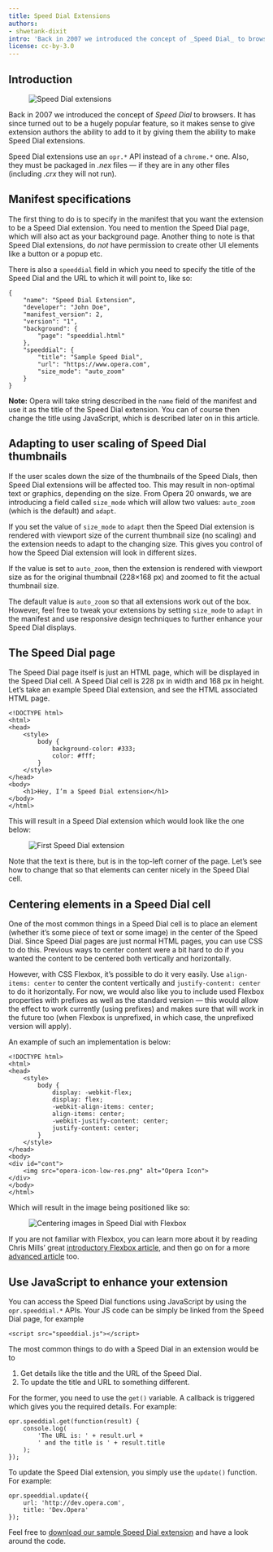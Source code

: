 ```yaml
---
title: Speed Dial Extensions
authors:
- shwetank-dixit
intro: 'Back in 2007 we introduced the concept of _Speed Dial_ to browsers. It has since turned out to be a hugely popular feature, so it makes sense to give extension authors the ability to add to it by giving them the ability to make Speed Dial extensions.'
license: cc-by-3.0
---
```


## Introduction

<figure block="figure">
	<img elem="media" src="{{ page.id }}/speed-dial.jpg" alt="Speed Dial extensions">
</figure>

Back in 2007 we introduced the concept of _Speed Dial_ to browsers. It has since turned out to be a hugely popular feature, so it makes sense to give extension authors the ability to add to it by giving them the ability to make Speed Dial extensions.

Speed Dial extensions use an `opr.*` API instead of a `chrome.*` one. Also, they must be packaged in _.nex_ files — if they are in any other files (including _.crx_ they will not run).

## Manifest specifications

The first thing to do is to specify in the manifest that you want the extension to be a Speed Dial extension. You need to mention the Speed Dial page, which will also act as your background page. Another thing to note is that Speed Dial extensions, do _not_ have permission to create other UI elements like a button or a popup etc.

There is also a `speeddial` field in which you need to specify the title of the Speed Dial and the URL to which it will point to, like so:

	{
		"name": "Speed Dial Extension",
		"developer": "John Doe",
		"manifest_version": 2,
		"version": "1",
		"background": {
			"page": "speeddial.html"
		},
		"speeddial": {
			"title": "Sample Speed Dial",
			"url": "https://www.opera.com",
			"size_mode": "auto_zoom"
		}
	}

**Note:** Opera will take string described in the `name` field of the manifest and use it as the title of the Speed Dial extension. You can of course then change the title using JavaScript, which is described later on in this article.

## Adapting to user scaling of Speed Dial thumbnails

If the user scales down the size of the thumbnails of the Speed Dials, then Speed Dial extensions will be affected too. This may result in non-optimal text or graphics, depending on the size. From Opera 20 onwards, we are introducing a field called `size_mode` which will allow two values: `auto_zoom` (which is the default) and `adapt`.

If you set the value of `size_mode` to `adapt` then the Speed Dial extension is rendered with viewport size of the current thumbnail size (no scaling) and the extension needs to adapt to the changing size. This gives you control of how the Speed Dial extension will look in different sizes.

If the value is set to `auto_zoom`, then the extension is rendered with viewport size as for the original thumbnail (228×168 px) and zoomed to fit the actual thumbnail size.

The default value is `auto_zoom` so that all extensions work out of the box. However, feel free to tweak your extensions by setting `size_mode` to `adapt` in the manifest and use responsive design techniques to further enhance your Speed Dial displays.

## The Speed Dial page

The Speed Dial page itself is just an HTML page, which will be displayed in the Speed Dial cell. A Speed Dial cell is 228 px in width and 168 px in height. Let’s take an example Speed Dial extension, and see the HTML associated HTML page.

	<!DOCTYPE html>
	<html>
	<head>
		<style>
			body {
				background-color: #333;
				color: #fff;
			}
		</style>
	</head>
	<body>
		<h1>Hey, I’m a Speed Dial extension</h1>
	</body>
	</html>

This will result in a Speed Dial extension which would look like the one below:

<figure block="figure">
	<img elem="media" src="{{ page.id }}/extension-1.png" alt="First Speed Dial extension">
</figure>

Note that the text is there, but is in the top-left corner of the page. Let’s see how to change that so that elements can center nicely in the Speed Dial cell.

## Centering elements in a Speed Dial cell

One of the most common things in a Speed Dial cell is to place an element (whether it’s some piece of text or some image) in the center of the Speed Dial. Since Speed Dial pages are just normal HTML pages, you can use CSS to do this. Previous ways to center content were a bit hard to do if you wanted the content to be centered both vertically and horizontally.

However, with CSS Flexbox, it’s possible to do it very easily. Use `align-items: center` to center the content vertically and `justify-content: center` to do it horizontally. For now, we would also like you to include used Flexbox properties with prefixes as well as the standard version — this would allow the effect to work currently (using prefixes) and makes sure that will work in the future too (when Flexbox is unprefixed, in which case, the unprefixed version will apply).

An example of such an implementation is below:

	<!DOCTYPE html>
	<html>
	<head>
		<style>
			body {
				display: -webkit-flex;
				display: flex;
				-webkit-align-items: center;
				align-items: center;
				-webkit-justify-content: center;
				justify-content: center;
			}
		</style>
	</head>
	<body>
	<div id="cont">
		<img src="opera-icon-low-res.png" alt="Opera Icon">
	</div>
	</body>
	</html>

Which will result in the image being positioned like so:

<figure block="figure">
	<img elem="media" src="{{ page.id }}/extension-2.png" alt="Centering images in Speed Dial with Flexbox">
</figure>

If you are not familiar with Flexbox, you can learn more about it by reading Chris Mills’ great [introductory Flexbox article](http://dev.opera.com/articles/flexbox-basics/), and then go on for a more [advanced article](http://dev.opera.com/articles/advanced-cross-browser-flexbox/) too.

## Use JavaScript to enhance your extension

You can access the Speed Dial functions using JavaScript by using the `opr.speeddial.*` APIs. Your JS code can be simply be linked from the Speed Dial page, for example

	<script src="speeddial.js"></script>

The most common things to do with a Speed Dial in an extension would be to

1. Get details like the title and the URL of the Speed Dial.
2. To update the title and URL to something different.

For the former, you need to use the `get()` variable. A callback is triggered which gives you the required details. For example:

	opr.speeddial.get(function(result) {
		console.log(
			'The URL is: ' + result.url +
			' and the title is ' + result.title
		);
	});

To update the Speed Dial extension, you simply use the `update()` function. For example:

	opr.speeddial.update({
		url: 'http://dev.opera.com',
		title: 'Dev.Opera'
	});

Feel free to [download our sample Speed Dial extension](/extensions/extension-samples/speed-dial-center-content.nex) and have a look around the code.
